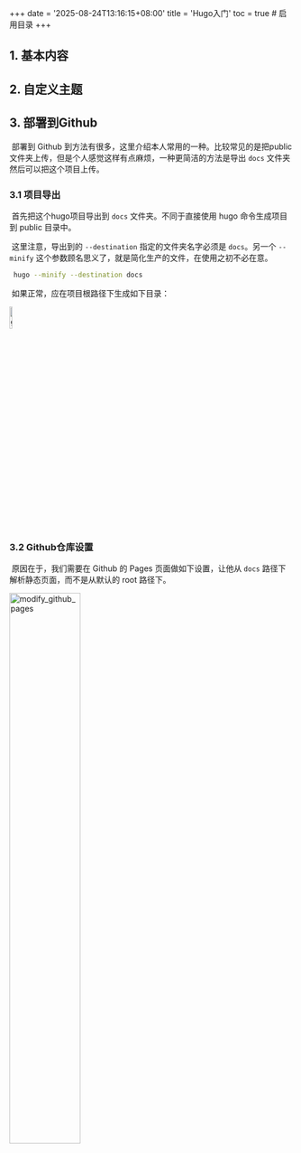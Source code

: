 +++
date = '2025-08-24T13:16:15+08:00'
title = 'Hugo入门'
toc = true  # 启用目录
+++

## 1. 基本内容

## 2. 自定义主题

## 3. 部署到Github

​	部署到 Github 到方法有很多，这里介绍本人常用的一种。比较常见的是把public文件夹上传，但是个人感觉这样有点麻烦，一种更简洁的方法是导出 `docs` 文件夹然后可以把这个项目上传。

### 3.1 项目导出

​	首先把这个hugo项目导出到 `docs` 文件夹。不同于直接使用 hugo 命令生成项目到 public 目录中。

​	这里注意，导出到的 `--destination` 指定的文件夹名字必须是 `docs`。另一个 `--minify` 这个参数顾名思义了，就是简化生产的文件，在使用之初不必在意。

```bash
 hugo --minify --destination docs
```

​	如果正常，应在项目根路径下生成如下目录：

<img src="/images/generate_docs.png" alt="generate_docs" width="10%">



### 3.2 Github仓库设置

​	原因在于，我们需要在 Github 的 Pages 页面做如下设置，让他从 `docs` 路径下解析静态页面，而不是从默认的 root 路径下。

<img src="/images/modify_github_pages.png" alt="modify_github_pages" width="50%">





